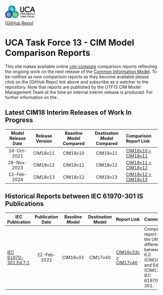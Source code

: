![image](readme-icons/image-header-1.png)  
\[[GitHub Repo](https://github.com/cimug-org/utf13-site)\]

# UCA Task Force 13 - CIM Model Comparison Reports

This site makes available online [cim-compare](https://cim-compare.ucaiug.io/) comparison reports reflecting the ongoing work on the next release of the [Common Information Model](https://en.wikipedia.org/wiki/Common_Information_Model_(electricity)). To be notified as new comparison reports as they become available please click on the [GitHub Repo] link above and subscribe as a watcher to the repository. Note that reports are published by the UTF13 CIM Model Management Team at the time an internal interim release is produced. For further information on the . 

## Latest CIM18 Interim Releases of Work In Progress

 Model Release Date | Release Version | Baseline Model Compared| Destination Model Compared | Comparison Report Link
:------------------:|:---------------:|:----------------------:|:--------------------------:|:-----------
24-Oct-2021 | CIM18v11 | CIM18v10 | CIM18v11 | [CIM18v10 > CIM18v11](https://utf13-site.ucaiug.io/example-comparison-report/comparison-report.html)
28-Nov-2023 | CIM18v12 | CIM18v11 | CIM18v12 | [CIM18v11 > CIM18v12](https://utf13-site.ucaiug.io/example-comparison-report/comparison-report.html)
13-Feb-2024 | CIM18v13 | CIM18v12 | CIM18v13 | [CIM18v12 > CIM18v13](https://utf13-site.ucaiug.io/example-comparison-report/comparison-report.html)

## Historical Reports between IEC 61970-301 IS Publications

 IEC Publication | Publication Date | Baseline Model | Destination Model | Report Link | Comments
-----------------|:----------------:|:--------------:|:-----------------:|:------------|:----------------- 
[IEC 61970-301 Ed 7.1](https://webstore.iec.ch/en/publication/74467) | 22-Feb-2022 | CIM16v33 | CIM17v40 | [CIM16v33c > CIM17v40](16v33c-17v40/comparison-report.html) | Comparison report of the UML differences between Ed 6.0 (CIM16) and Ed 7.1 (CIM17) of IEC 61970-301.
